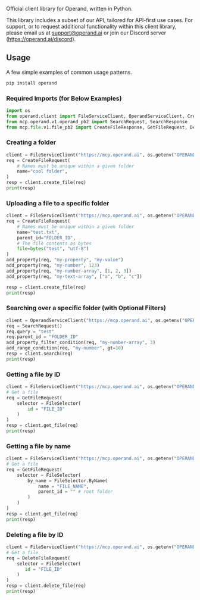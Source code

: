 Official client library for Operand, written in Python.

This library includes a subset of our API, tailored for API-first use cases. For support, or to request additional functionality within this client library, please email us at support@operand.ai or join our Discord server (https://operand.ai/discord).

## Usage

A few simple examples of common usage patterns.

```bash
pip install operand
```

### Required Imports (for Below Examples)

```python
import os
from operand.client import FileServiceClient, OperandServiceClient, CreateFileRequest, add_property, add_property_filter_condition, add_range_condition
from mcp.operand.v1.operand_pb2 import SearchRequest, SearchResponse
from mcp.file.v1.file_pb2 import CreateFileResponse, GetFileRequest, DeleteFileRequest, FileSelector
```

### Creating a folder

```python
client = FileServiceClient("https://mcp.operand.ai", os.getenv("OPERAND_API_KEY"))
req = CreateFileRequest(
    # Names must be unique within a given folder
    name="cool folder",
)
resp = client.create_file(req)
print(resp)
```

### Uploading a file to a specific folder

```python
client = FileServiceClient("https://mcp.operand.ai", os.getenv("OPERAND_API_KEY"))
req = CreateFileRequest(
    # Names must be unique within a given folder
    name="test.txt",
    parent_id="FOLDER_ID",
    # The file contents as bytes
    file=bytes("test", "utf-8")
)
add_property(req, "my-property", "my-value")
add_property(req, "my-number", 123)
add_property(req, "my-number-array", [1, 2, 3])
add_property(req, "my-text-array", ["a", "b", "c"])

resp = client.create_file(req)
print(resp)
```

### Searching over a specific folder (with Optional Filters)

```python
client = OperandServiceClient("https://mcp.operand.ai", os.getenv("OPERAND_API_KEY"))
req = SearchRequest()
req.query = "test"
req.parent_id = "FOLDER_ID"
add_property_filter_condition(req, "my-number-array", 3)
add_range_condition(req, "my-number", gt=10)
resp = client.search(req)
print(resp)
```

### Getting a file by ID

```python
client = FileServiceClient("https://mcp.operand.ai", os.getenv("OPERAND_API_KEY"))
# Get a file
req = GetFileRequest(
    selector = FileSelector(
        id = "FILE_ID"
    )
)
resp = client.get_file(req)
print(resp)
```

### Getting a file by name

```python
client = FileServiceClient("https://mcp.operand.ai", os.getenv("OPERAND_API_KEY"))
# Get a file
req = GetFileRequest(
    selector = FileSelector(
        by_name = FileSelector.ByName(
            name = "FILE_NAME",
            parent_id = "" # root folder
        )
    )
)
resp = client.get_file(req)
print(resp)
```

### Deleting a file by ID

```python
client = FileServiceClient("https://mcp.operand.ai", os.getenv("OPERAND_API_KEY"))
# Get a file
req = DeleteFileRequest(
    selector = FileSelector(
       id = "FILE_ID"
    )
)
resp = client.delete_file(req)
print(resp)
```
